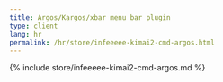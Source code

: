 ```yaml
---
title: Argos/Kargos/xbar menu bar plugin
type: client
lang: hr
permalink: /hr/store/infeeeee-kimai2-cmd-argos.html
---
```


{% include store/infeeeee-kimai2-cmd-argos.md %}
